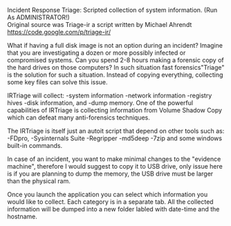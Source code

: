 Incident Response Triage: Scripted collection of system information. (Run As ADMINISTRATOR!)  
Original source was Triage-ir a script written by Michael Ahrendt https://code.google.com/p/triage-ir/ 


What if having a full disk image is not an option during an incident?
Imagine that you are investigating a dozen or more possibly infected or compromised systems. 
Can you spend 2-8 hours making a forensic copy of the hard drives on those computers? 
In such situation fast forensics\"Triage" is the solution for such a situation. 
Instead of copying everything, collecting some key files can solve this issue.

IRTriage will collect: 
-system information
-network information
-registry hives
-disk information, and 
-dump memory. 
One of the powerful capabilities of IRTriage is collecting information from Volume Shadow Copy which can defeat many anti-forensics techniques.

The IRTriage is itself just an autoit script that depend on other tools such as: 
-FDpro,
-Sysinternals Suite 
-Regripper
-md5deep
-7zip
and some windows built-in commands.

In case of an incident, you want to make minimal changes to the "evidence machine", 
therefore I would suggest to copy it to USB drive, only issue here is if you are planning to dump the memory, the USB drive must be larger than the physical ram.

Once you launch the application you can select which information you would like to collect. 
Each category is in a separate tab. 
All the collected information will be dumped into a new folder labled with date-time and the hostname.

 
